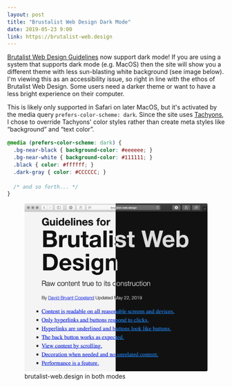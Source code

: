 ```yaml
---
layout: post
title: "Brustalist Web Design Dark Mode"
date: 2019-05-23 9:00
link: https://brutalist-web.design
---
```


[Brutalist Web Design Guidelines][link] now support dark mode!  If you are using a system that supports dark mode (e.g. MacOS) then the site will show you a
different theme with less sun-blasting white background (see image below).  I'm viewing this as an accessibility issue, so right in line with the ethos of
Brutalist Web Design.  Some users need a darker theme or want to have a less bright experience on their computer.

This is likely only supported in Safari on later MacOS, but it's activated by the media query <span class="nowrap">`prefers-color-scheme: dark`</span>.  Since the site uses [Tachyons][tachyons], I chose to override Tachyons' color styles rather than create meta styles like “background” and “text color”.

```css
@media (prefers-color-scheme: dark) {
  .bg-near-black { background-color: #eeeeee; }
  .bg-near-white { background-color: #111111; }
  .black { color: #ffffff; }
  .dark-gray { color: #CCCCCC; }

  /* and so forth... */
}
```

<figure>
  <img src="/images/brutalist-web-design-dark-and-light.png" alt="Rendering of brutalist-web.design's website in dark mode and light mode side-by-side" />
  <figcaption class="dn">
    brutalist-web.design in both modes
  </figcaption>
</figure>

[link]: https://brutalist-web.design
[tachyons]: http://tachyons.io
